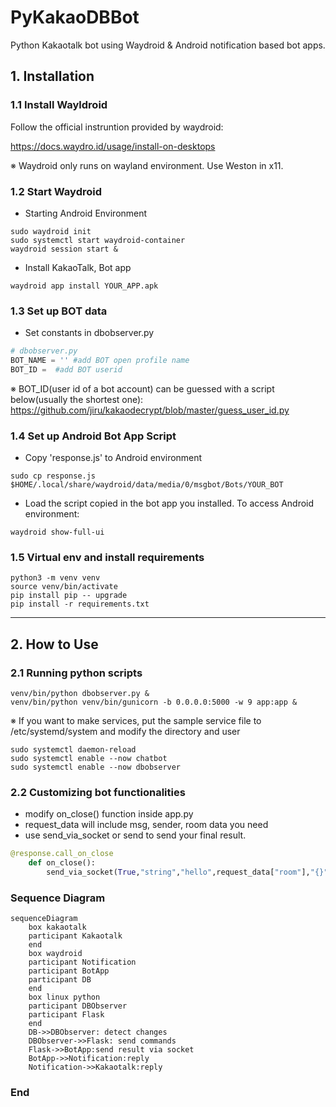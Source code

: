 # PyKakaoDBBot
Python Kakaotalk bot using Waydroid & Android notification based bot apps.
## 1. Installation
### 1.1 Install Wayldroid
Follow the official instruntion provided by waydroid:

https://docs.waydro.id/usage/install-on-desktops

※ Waydroid only runs on wayland environment. Use Weston in x11.

### 1.2 Start Waydroid
- Starting Android Environment
```shell
sudo waydroid init
sudo systemctl start waydroid-container
waydroid session start &
```
- Install KakaoTalk, Bot app
```shell
waydroid app install YOUR_APP.apk
```

### 1.3 Set up BOT data
- Set constants in dbobserver.py
```python
# dbobserver.py
BOT_NAME = '' #add BOT open profile name
BOT_ID =  #add BOT userid
```
※ BOT_ID(user id of a bot account) can be guessed with a script below(usually the shortest one):
https://github.com/jiru/kakaodecrypt/blob/master/guess_user_id.py

### 1.4 Set up Android Bot App Script
- Copy 'response.js' to Android environment
```shell
sudo cp response.js $HOME/.local/share/waydroid/data/media/0/msgbot/Bots/YOUR_BOT
```
- Load the script copied in the bot app you installed. To access Android environment:
```shell
waydroid show-full-ui
```

### 1.5 Virtual env and install requirements
```shell
python3 -m venv venv
source venv/bin/activate
pip install pip -- upgrade
pip install -r requirements.txt
```

----
## 2. How to Use
### 2.1 Running python scripts
```shell
venv/bin/python dbobserver.py &
venv/bin/python venv/bin/gunicorn -b 0.0.0.0:5000 -w 9 app:app &
```

※ If you want to make services, put the sample service file to /etc/systemd/system and modify the directory and user
```shell
sudo systemctl daemon-reload
sudo systemctl enable --now chatbot
sudo systemctl enable --now dbobserver
```

### 2.2 Customizing bot functionalities
- modify on_close() function inside app.py
- request_data will include msg, sender, room data you need
- use send_via_socket or send to send your final result.
```python
@response.call_on_close
    def on_close():
        send_via_socket(True,"string","hello",request_data["room"],"{}")
```


### Sequence Diagram
```mermaid
sequenceDiagram
    box kakaotalk
    participant Kakaotalk
    end
    box waydroid
    participant Notification
    participant BotApp
    participant DB
    end
    box linux python
    participant DBObserver
    participant Flask
    end
    DB->>DBObserver: detect changes
    DBObserver->>Flask: send commands
    Flask->>BotApp:send result via socket
    BotApp->>Notification:reply
    Notification->>Kakaotalk:reply
```

### End
